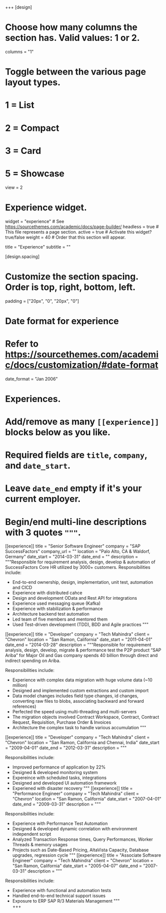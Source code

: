+++
[design]
  # Choose how many columns the section has. Valid values: 1 or 2.
  columns = "1"

  # Toggle between the various page layout types.
  #   1 = List
  #   2 = Compact
  #   3 = Card
  #   5 = Showcase
  view = 2

# Experience widget.
widget = "experience"  # See https://sourcethemes.com/academic/docs/page-builder/
headless = true  # This file represents a page section.
active = true  # Activate this widget? true/false
weight = 40  # Order that this section will appear.

title = "Experience"
subtitle = ""

[design.spacing]
  # Customize the section spacing. Order is top, right, bottom, left.
  padding = ["20px", "0", "20px", "0"]

# Date format for experience
#   Refer to https://sourcethemes.com/academic/docs/customization/#date-format
date_format = "Jan 2006"

# Experiences.
#   Add/remove as many `[[experience]]` blocks below as you like.
#   Required fields are `title`, `company`, and `date_start`.
#   Leave `date_end` empty if it's your current employer.
#   Begin/end multi-line descriptions with 3 quotes `"""`.
[[experience]]
  title = "Senior Software Engineer"
  company = "SAP SuccessFactors"
  company_url = ""
  location = "Palo Alto, CA & Waldorf, Germany"
  date_start = "2014-03-31"
  date_end = ""
  description = """Responsible for requirement analysis, design, develop & automation of SuccessFactors Core HR utilized by 3000+ customers. 
  Responsibilities include:
  
  * End-to-end ownership, design, implementation, unit test, automation and CICD 
  * Experience with distributed cahce
  * Design and development OData and Rest API for integrations
  * Experience used messaging queue (Kafka)
  * Experience with stabilization & performance
  * Architecture backend test automation
  * Led team of five members and mentored them
  * Used Test-driven development (TDD), BDD and Agile practices
  """

[[experience]]
  title = "Developer"
  company = "Tech Mahindra"
  client = "Chevron"
  location = "San Ramon, California"
  date_start = "2011-04-01"
  date_end = "2014-03-28"
  description = """Responsible for requirement analysis, design, develop, migrate & performance test the P2P product “SAP Ariba” for Major Oil and Gas company spends 40 billion through direct and indirect spending on Ariba.

  Responsibilities include:
  * Experience with complex data migration with huge volume data (~10 million)
  * Designed and implemented custom extractions and custom import
  * Data model changes includes field type changes, id changes, converting raw files to blobs, associating backward and forward references)
  * Perfected the speed using multi-threading and multi-servers
  * The migration objects involved Contract Workspace, Contract, Contract Request, Requisition, Purchase Order & Invoices
  * Architecture the complex task to handle various accumulation
  """
  
  [[experience]]
  title = "Developer"
  company = "Tech Mahindra"
  client = "Chevron"
  location = "San Ramon, California and Chennai, India"
  date_start = "2009-04-01"
  date_end = "2012-03-31"
  description = """

  Responsibilities include:
  * Improved performance of application by 22%
  * Designed & developed monitoring system 
  * Expereince with scheduled tasks, integrations
  * Designed and developed UI automation framework 
  * Experiened with disaster recovery
  """
[[experience]]
  title = "Performance Engineer"
  company = "Tech Mahindra"
  client = "Chevron"
  location = "San Ramon, California"
  date_start = "2007-04-01"
  date_end = "2009-03-31"
  description = """

  Responsibilities include:
  * Experience with Performance Test Automation
  * Designed & developed dynamic correlation with environment independent script
  * Analyzed Transaction Response times, Query Performances, Worker Threads & memory usages
  * Projects such as Date-Based Pricing, AltaVista Capacity, Database upgrades, regression cycle
  """
[[experience]]
  title = "Associate Software Engineer"
  company = "Tech Mahindra"
  client = "Chevron"
  location = "San Ramon, California"
  date_start = "2005-04-07"
  date_end = "2007-03-31"
  description = """

  Responsibilities include:
  * Experience with functional and automation tests
  * Handled end-to-end technical support issues
  * Exposure to ERP SAP R/3 Materials Management
  """  
+++
